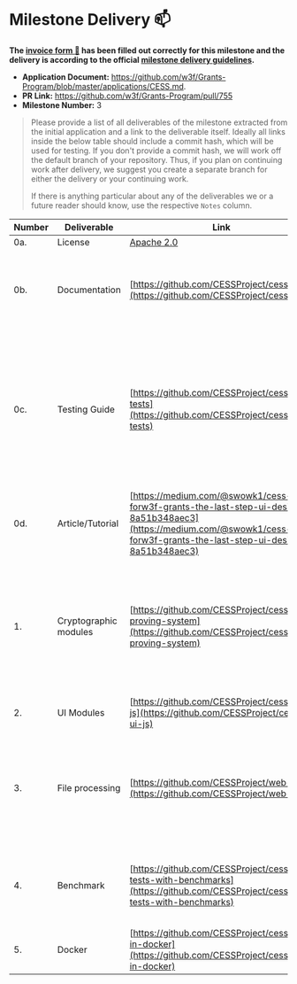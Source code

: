 # Milestone Delivery :mailbox:

**The [invoice form :pencil:](https://docs.google.com/forms/d/e/1FAIpQLSfmNYaoCgrxyhzgoKQ0ynQvnNRoTmgApz9NrMp-hd8mhIiO0A/viewform) has been filled out correctly for this milestone and the delivery is according to the official [milestone delivery guidelines](https://github.com/w3f/Grants-Program/blob/master/docs/milestone-deliverables-guidelines.md).**  

* **Application Document:** https://github.com/w3f/Grants-Program/blob/master/applications/CESS.md. 
* **PR Link:** https://github.com/w3f/Grants-Program/pull/755
* **Milestone Number:** 3

> Please provide a list of all deliverables of the milestone extracted from the initial application and a link to the deliverable itself. Ideally all links inside the below table should include a commit hash, which will be used for testing. If you don't provide a commit hash, we will work off the default branch of your repository. Thus, if you plan on continuing work after delivery, we suggest you create a separate branch for either the delivery or your continuing work. 
>
> If there is anything particular about any of the deliverables we or a future reader should know, use the respective `Notes` column.

| Number | Deliverable                     | Link                                                         | Notes                                                        |
| ------ | ------------------------------- | ------------------------------------------------------------ | ------------------------------------------------------------ |
| 0a.    | License                         | [Apache 2.0](https://github.com/CESSProject/cess/blob/main/LICENSE) |                                                              |
| 0b.    | Documentation                   | [https://github.com/CESSProject/cess](https://github.com/CESSProject/cess) | An application manual and a basic tutorial that introduces the functions of clients. |
| 0c.    | Testing Guide                   | [https://github.com/CESSProject/cess#run-tests](https://github.com/CESSProject/cess#run-tests) | Core functions in pallets are covered by unit tests to ensure functionality and robustness. Tests can be run in the docker container also. |
| 0d.    | Article/Tutorial                | [https://medium.com/@swowk1/cess-forw3f-grants-the-last-step-ui-design-8a51b348aec3](https://medium.com/@swowk1/cess-forw3f-grants-the-last-step-ui-design-8a51b348aec3) | An article that explains the work done as part of the grant. |
| 1.     | Cryptographic modules           | [https://github.com/CESSProject/cess-proving-system](https://github.com/CESSProject/cess-proving-system) | Cryptographic modules including inner product functional encryption and the associated zero-knowledge proof for storage proof. |
| 2.     | UI Modules                      | [https://github.com/CESSProject/cess-ui-js](https://github.com/CESSProject/cess-ui-js) | A user-friendly block explorer.                           |
| 3.     | File processing                 | [https://github.com/CESSProject/web-app](https://github.com/CESSProject/web-app) | Web application with abundant file operation services, including file upload, download, share, delete, etc.                  |
| 4.     | Benchmark                       | [https://github.com/CESSProject/cess#run-tests-with-benchmarks](https://github.com/CESSProject/cess#run-tests-with-benchmarks) | Perform unit tests on the individual algorithms to ensure system safety.                  |
| 5.     | Docker                          | [https://github.com/CESSProject/cess#run-in-docker](https://github.com/CESSProject/cess#run-in-docker) |                                                              |
